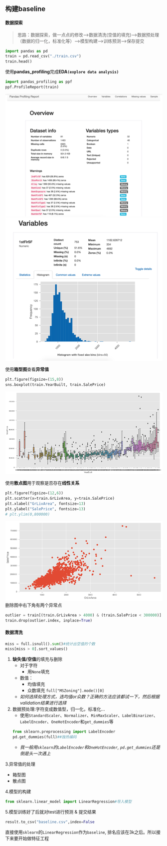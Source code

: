 ## 构建baseline

#### 数据探索

>思路：数据探索，做一点点的修改-->数据清洗(空值的填充)-->数据预处理（数据的归一化，标准化等）-->模型构建-->训练预测-->保存提交

```python
import pandas as pd
train = pd.read_csv("./train.csv")
train.head()
```

使用**pandas_profiling**完成**EDA`(explore data analysis)`**
```python
import pandas_profiling as ppf
ppf.ProfileReport(train) 
```
![](https://github.com/s09g/notes/raw/master/kaggle/2.%E6%9E%84%E5%BB%BAbaseline/assets/1.png)
![](https://github.com/s09g/notes/raw/master/kaggle/2.%E6%9E%84%E5%BB%BAbaseline/assets/2.png)

使用**箱型图**查看**异常值**
```python
plt.figure(figsize=(15,8))
sns.boxplot(train.YearBuilt, train.SalePrice)
```
![](https://github.com/s09g/notes/raw/master/kaggle/2.%E6%9E%84%E5%BB%BAbaseline/assets/3.png)

使用**散点图**用于观察是否存在**线性关系**
```python
plt.figure(figsize=(12,6))
plt.scatter(x=train.GrLivArea, y=train.SalePrice)
plt.xlabel("GrLivArea", fontsize=13)
plt.ylabel("SalePrice", fontsize=13)
# plt.ylim(0,800000)
```
![](https://github.com/s09g/notes/raw/master/kaggle/2.%E6%9E%84%E5%BB%BAbaseline/assets/4.png)
删除图中右下角有两个异常点
```python
outlier = train[(train.GrLivArea > 4000) & (train.SalePrice < 300000)]
train.drop(outlier.index, inplace=True)
```

#### 数据清洗

```python
miss = full.isnull().sum()#统计出空值的个数
miss[miss > 0].sort_values()
```

1. **缺失值/空值**的填充与删除
    + 对于字符
        + 用`None`填充
    + 数值：
        + 均值填充
        + 众数填充 `full["MSZoning"].mode()[0]`
    + *如何选择处理方式，选均值or众数？正确的方法应该都试一下，然后根据validation结果进行选择*
2. 数据预处理:字符变成数值型，归一化，标准化...
    + 使用`StandardScaler`、`Normalizer`、`MinMaxScaler`、`LabelBinarizer`、`LabelEncoder`、`OneHotEncoder`和`get_dummies`等
    ```python
    from sklearn.preprocessing import LabelEncoder
    pd.get_dummies(full)##独热编码
    ```
    + *我一般用`sklearn`的`LabelEncoder`和`OneHotEncoder`, `pd.get_dummies`还是倒是头一次遇上*

3.异常值的处理
+ 箱型图
+ 散点图

4.模型的构建

```python
from sklearn.linear_model import LinearRegression#导入模型
```

5.模型训练好了后就对test进行预测 & 提交结果

```python
result.to_csv("baseline.csv",index=False
```

直接使用`sklearn`的`LinearRegression`作为`baseline`, 排名应该在3k之后。所以接下来要开始做特征工程